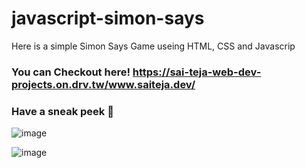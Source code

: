 # javascript-simon-says
Here is a simple Simon Says Game useing HTML, CSS and Javascrip
### You can Checkout here! https://sai-teja-web-dev-projects.on.drv.tw/www.saiteja.dev/

### Have a sneak peek 🫣
![image](https://github.com/user-attachments/assets/45c1d652-c727-4162-bdca-3db5614796e9)


![image](https://github.com/user-attachments/assets/23f04c37-d015-4587-8aef-894d088312f6)

